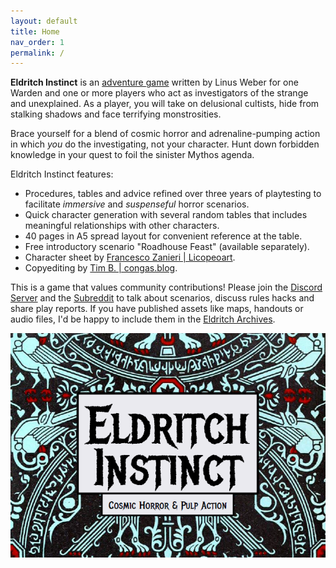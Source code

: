 ```yaml
---
layout: default
title: Home
nav_order: 1
permalink: /
---
```


**Eldritch Instinct** is an [adventure game](https://questingblog.com/adventure-game-vs-osr/) written by Linus Weber for one Warden and one or more players who act as investigators of the strange and unexplained. As a player, you will take on delusional cultists, hide from stalking shadows and face terrifying monstrosities.

Brace yourself for a blend of cosmic horror and adrenaline-pumping action in which _you_ do the investigating, not your character. Hunt down forbidden knowledge in your quest to foil the sinister Mythos agenda.

Eldritch Instinct features:
- Procedures, tables and advice refined over three years of playtesting to facilitate _immersive_ and _suspenseful_ horror scenarios.
- Quick character generation with several random tables that includes meaningful relationships with other characters.
- 40 pages in A5 spread layout for convenient reference at the table.
- Free introductory scenario "Roadhouse Feast" (available separately).
- Character sheet by [Francesco Zanieri | Licopeoart](https://www.instagram.com/licopeoart/).
- Copyediting by [Tim B. | congas.blog](https://congas.blog/).

This is a game that values community contributions! Please join the [Discord Server](https://eldritchinstinct.com/discord-server/) and the [Subreddit](https://reddit.com/r/EldritchInstinct) to talk about scenarios, discuss rules hacks and share play reports. If you have published assets like maps, handouts or audio files, I'd be happy to include them in the [Eldritch Archives](https://docs.google.com/spreadsheets/d/1TzDe6x5TRpJevprYeh6xxdNXU5Wk40Q1GU30AKIrgAM/edit?usp=sharing).

![Eldritch Instinct logo.](/img/eldritchinstinct.png)
